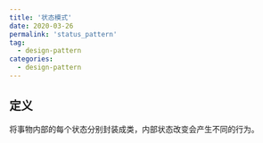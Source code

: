 ```yaml
---
title: '状态模式'
date: 2020-03-26
permalink: 'status_pattern'
tag:
  - design-pattern
categories:
  - design-pattern
---
```


## 定义

将事物内部的每个状态分别封装成类，内部状态改变会产生不同的行为。
